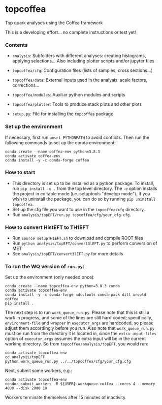 # topcoffea
Top quark analyses using the Coffea framework

This is a developing effort... no complete instructions or test yet!


### Contents
- `analysis`:
   Subfolders with different analyses: creating histograms, applying selections...
   Also including plotter scripts and/or jupyter files

- `topcoffea/cfg`:
  Configuration files (lists of samples, cross sections...)

- `topcoffea/data`:
  External inputs used in the analysis: scale factors, corrections...

- `topcoffea/modules`:
  Auxiliar python modules and scripts

- `topcoffea/plotter`:
  Tools to produce stack plots and other plots

- `setup.py`: File for installing the `topcoffea` package

### Set up the environment 
If necessary, first run `unset PYTHONPATH` to avoid conflicts. Then run the following commands to set up the conda environment:    
```
conda create --name coffea-env python=3.8.3
conda activate coffea-env
conda install -y -c conda-forge coffea
```

### How to start
- This directory is set up to be installed as a python package. To install, run `pip install -e .` from the top level directory. The `-e` option installs the project in editable mode (i.e. setuptools "develop mode"). If you wish to uninstall the package, you can do so by running `pip uninstall topcoffea`.
- Set up the cfg file you want to use in the `topcoffea/cfg` directory.
- Run `analysis/topEFT/run.py topcoffea/cfg/your_cfg.cfg`.

### How to convert HistEFT to TH1EFT
- Run `source setupTH1EFT.sh` to download and compile ROOT files
- Run `python analysis/topEFT/convert3lEFT.py` to perform conversion of MET
- See `analysis/topEFT/convert3lEFT.py` for more details


### To run the WQ version of `run.py`:
Set up the environment (only needed once):
```
conda create --name topcoffea-env python=3.8.3 conda
conda activate topcoffea-env
conda install -y -c conda-forge ndcctools conda-pack dill xrootd coffea
pip install .
```

The next step is to run `work_queue_run.py`. Please note that this is still a work in progress, and some of the lines are still hard coded; specifically, `environment-file` and `wrapper` in `executor_args` are hardcoded, so please adjust them accordingly before you run. Also note that `work_queue_run.py` must be run from the directory it is located in, since the `extra-input-files` option of `executor_args` assumes the extra input will be in the current working directory. So from `topcoffea/analysis/topEFT`, you would run:
```
conda activate topcoffea-env
cd analysis/topEFT
python work_queue_run.py ../../topcoffea/cfg/your_cfg.cfg
```

Next, submit some workers, e.g.:
```
conda activate topcoffea-env
condor_submit_workers -M ${USER}-workqueue-coffea --cores 4 --memory 4000 --disk 2000 10
```

Workers terminate themselves after 15 minutes of inactivity.
